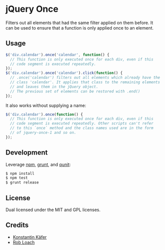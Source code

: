 jQuery Once
===========

Filters out all elements that had the same filter applied on them before. It can
be used to ensure that a function is only applied once to an element.

Usage
-----

``` javascript
$('div.calendar').once('calendar', function() {
  // This function is only executed once for each div, even if this
  // code segment is executed repeatedly.
});
$('div.calendar').once('calendar').click(function() {
  // .once('calendar') filters out all elements which already have the
  // class 'calendar'. It applies that class to the remaining elements
  // and leaves them in the jQuery object.
  // The previous set of elements can be restored with .end()
});
```

It also works without supplying a name:

``` javascript
$('div.calendar').once(function() {
  // This function is only executed once for each div, even if this
  // code segment is executed repeatedly. Other scripts can't refer
  // to this `once` method and the class names used are in the form
  // of jquery-once-1 and so on.
});
```

Development
-----------

Leverage [npm](http://npmjs.org), [grunt](http://gruntjs.com), and [qunit](http://qunitjs.com):

``` bash
$ npm install
$ npm test
$ grunt release
```

License
-------

Dual licensed under the MIT and GPL licenses.

Credits
-------

* [Konstantin Käfer](http://kkaefer.com)
* [Rob Loach](http://robloach.net)
